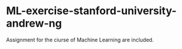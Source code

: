 # ML-exercise-stanford-university-andrew-ng
Assignment for the ciurse of Machine Learning are included.
